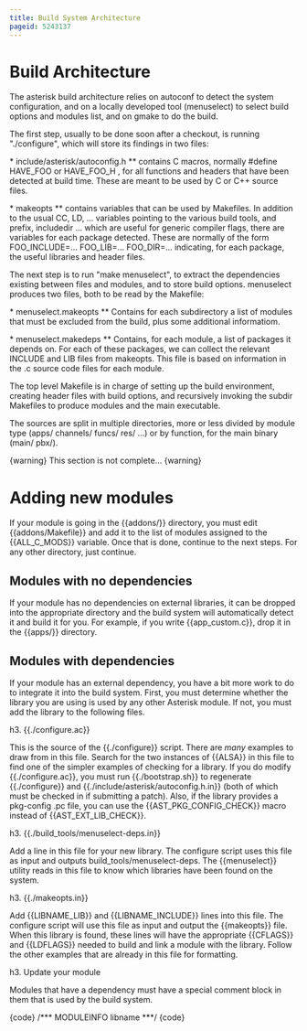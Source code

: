 ```yaml
---
title: Build System Architecture
pageid: 5243137
---
```






# Build Architecture

The asterisk build architecture relies on autoconf to detect the system configuration, and on a locally developed tool (menuselect) to select build options and modules list, and on gmake to do the build.

The first step, usually to be done soon after a checkout, is running "./configure", which will store its findings in two files:

\* include/asterisk/autoconfig.h
\*\* contains C macros, normally #define HAVE_FOO or HAVE_FOO_H , for all functions and headers that have been detected at build time. These are meant to be used by C or C++ source files.

\* makeopts
\*\* contains variables that can be used by Makefiles. In addition to the usual CC, LD, ... variables pointing to the various build tools, and prefix, includedir ... which are useful for generic compiler flags, there are variables for each package detected. These are normally of the form FOO_INCLUDE=... FOO_LIB=... FOO_DIR=... indicating, for each package, the useful libraries and header files.

The next step is to run "make menuselect", to extract the dependencies existing between files and modules, and to store build options.
menuselect produces two files, both to be read by the Makefile:

\* menuselect.makeopts
\*\* Contains for each subdirectory a list of modules that must be excluded from the build, plus some additional informatiom.

\* menuselect.makedeps
\*\* Contains, for each module, a list of packages it depends on. For each of these packages, we can collect the relevant INCLUDE and LIB files from makeopts. This file is based on information in the .c source code files for each module.

The top level Makefile is in charge of setting up the build environment, creating header files with build options, and recursively invoking the
subdir Makefiles to produce modules and the main executable.

The sources are split in multiple directories, more or less divided by module type (apps/ channels/ funcs/ res/ ...) or by function, for the main binary (main/ pbx/).

{warning}
This section is not complete...
{warning}

# Adding new modules

If your module is going in the {{addons/}} directory, you must edit {{addons/Makefile}} and add it to the list of modules assigned to the {{ALL_C_MODS}} variable. Once that is done, continue to the next steps. For any other directory, just continue.

## Modules with no dependencies

If your module has no dependencies on external libraries, it can be dropped into the appropriate directory and the build system will automatically detect it and build it for you. For example, if you write {{app_custom.c}}, drop it in the {{apps/}} directory.

## Modules with dependencies

If your module has an external dependency, you have a bit more work to do to integrate it into the build system. First, you must determine whether the library you are using is used by any other Asterisk module. If not, you must add the library to the following files.

h3. {{./configure.ac}}

This is the source of the {{./configure}} script. There are _many_ examples to draw from in this file. Search for the two instances of {{ALSA}} in this file to find one of the simpler examples of checking for a library. If you do modify {{./configure.ac}}, you must run {{./bootstrap.sh}} to regenerate {{./configure}} and {{./include/asterisk/autoconfig.h.in}} (both of which must be checked in if submitting a patch). Also, if the library provides a pkg-config .pc file, you can use the {{AST_PKG_CONFIG_CHECK}} macro instead of {{AST_EXT_LIB_CHECK}}.

h3. {{./build_tools/menuselect-deps.in}}

Add a line in this file for your new library. The configure script uses this file as input and outputs build_tools/menuselect-deps. The {{menuselect}} utility reads in this file to know which libraries have been found on the system.

h3. {{./makeopts.in}}

Add {{LIBNAME_LIB}} and {{LIBNAME_INCLUDE}} lines into this file. The configure script will use this file as input and output the {{makeopts}} file. When this library is found, these lines will have the appropriate {{CFLAGS}} and {{LDFLAGS}} needed to build and link a module with the library. Follow the other examples that are already in this file for formatting.

h3. Update your module

Modules that have a dependency must have a special comment block in them that is used by the build system.

{code}
/\*\*\* MODULEINFO
 <depend>libname</depend>
 \*\*\*/
{code}




